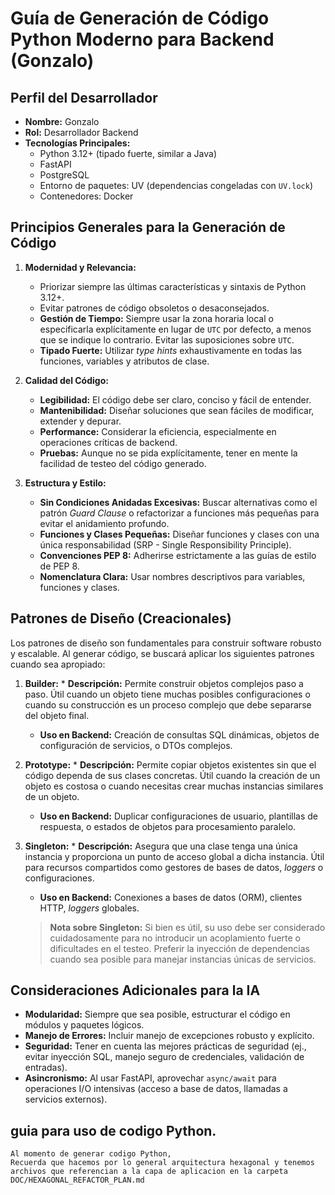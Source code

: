 # Guía de Generación de Código Python Moderno para Backend (Gonzalo)

## Perfil del Desarrollador

* **Nombre:** Gonzalo
* **Rol:** Desarrollador Backend
* **Tecnologías Principales:**
    * Python 3.12+ (tipado fuerte, similar a Java)
    * FastAPI
    * PostgreSQL
    * Entorno de paquetes: UV (dependencias congeladas con `UV.lock`)
    * Contenedores: Docker

## Principios Generales para la Generación de Código

1.  **Modernidad y Relevancia:**
    * Priorizar siempre las últimas características y sintaxis de Python 3.12+.
    * Evitar patrones de código obsoletos o desaconsejados.
    * **Gestión de Tiempo:** Siempre usar la zona horaria local o especificarla explícitamente en lugar de `UTC` por defecto, a menos que se indique lo contrario. Evitar las suposiciones sobre `UTC`.
    * **Tipado Fuerte:** Utilizar *type hints* exhaustivamente en todas las funciones, variables y atributos de clase.

2.  **Calidad del Código:**
    * **Legibilidad:** El código debe ser claro, conciso y fácil de entender.
    * **Mantenibilidad:** Diseñar soluciones que sean fáciles de modificar, extender y depurar.
    * **Performance:** Considerar la eficiencia, especialmente en operaciones críticas de backend.
    * **Pruebas:** Aunque no se pida explícitamente, tener en mente la facilidad de testeo del código generado.

3.  **Estructura y Estilo:**
    * **Sin Condiciones Anidadas Excesivas:** Buscar alternativas como el patrón *Guard Clause* o refactorizar a funciones más pequeñas para evitar el anidamiento profundo.
    * **Funciones y Clases Pequeñas:** Diseñar funciones y clases con una única responsabilidad (SRP - Single Responsibility Principle).
    * **Convenciones PEP 8:** Adherirse estrictamente a las guías de estilo de PEP 8.
    * **Nomenclatura Clara:** Usar nombres descriptivos para variables, funciones y clases.

## Patrones de Diseño (Creacionales)

Los patrones de diseño son fundamentales para construir software robusto y escalable. Al generar código, se buscará aplicar los siguientes patrones cuando sea apropiado:

1.  **Builder:** * **Descripción:** Permite construir objetos complejos paso a paso. Útil cuando un objeto tiene muchas posibles configuraciones o cuando su construcción es un proceso complejo que debe separarse del objeto final.
    * **Uso en Backend:** Creación de consultas SQL dinámicas, objetos de configuración de servicios, o DTOs complejos.
    
2.  **Prototype:** * **Descripción:** Permite copiar objetos existentes sin que el código dependa de sus clases concretas. Útil cuando la creación de un objeto es costosa o cuando necesitas crear muchas instancias similares de un objeto.
    * **Uso en Backend:** Duplicar configuraciones de usuario, plantillas de respuesta, o estados de objetos para procesamiento paralelo.
    
3.  **Singleton:** * **Descripción:** Asegura que una clase tenga una única instancia y proporciona un punto de acceso global a dicha instancia. Útil para recursos compartidos como gestores de bases de datos, *loggers* o configuraciones.
    * **Uso en Backend:** Conexiones a bases de datos (ORM), clientes HTTP, *loggers* globales.
    
    > **Nota sobre Singleton:** Si bien es útil, su uso debe ser considerado cuidadosamente para no introducir un acoplamiento fuerte o dificultades en el testeo. Preferir la inyección de dependencias cuando sea posible para manejar instancias únicas de servicios.

## Consideraciones Adicionales para la IA

* **Modularidad:** Siempre que sea posible, estructurar el código en módulos y paquetes lógicos.
* **Manejo de Errores:** Incluir manejo de excepciones robusto y explícito.
* **Seguridad:** Tener en cuenta las mejores prácticas de seguridad (ej., evitar inyección SQL, manejo seguro de credenciales, validación de entradas).
* **Asincronismo:** Al usar FastAPI, aprovechar `async/await` para operaciones I/O intensivas (acceso a base de datos, llamadas a servicios externos).

## guia para uso de codigo Python.
    Al momento de generar codigo Python, 
    Recuerda que hacemos por lo general arquitectura hexagonal y tenemos 
    archivos que referencian a la capa de aplicacion en la carpeta DOC/HEXAGONAL_REFACTOR_PLAN.md

